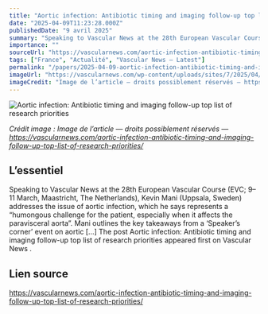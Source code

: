 ```yaml
---
title: "Aortic infection: Antibiotic timing and imaging follow-up top list of research priorities"
date: "2025-04-09T11:23:28.000Z"
publishedDate: "9 avril 2025"
summary: "Speaking to Vascular News at the 28th European Vascular Course (EVC; 9–11 March, Maastricht, The Netherlands), Kevin Mani (Uppsala, Sweden) addresses the issue of aortic infection, which he says represents a “humongous challenge for the patient, especially when it affects the paravisceral aorta”. Mani outlines the key takeaways from a ‘Speaker’s corner’ event on aortic [&#8230;] The post Aortic infection: Antibiotic timing and imaging follow-up top list of research priorities appeared first on Vascular News ."
importance: ""
sourceUrl: "https://vascularnews.com/aortic-infection-antibiotic-timing-and-imaging-follow-up-top-list-of-research-priorities/"
tags: ["France", "Actualité", "Vascular News — Latest"]
permalink: "/papers/2025-04-09-aortic-infection-antibiotic-timing-and-imaging-follow-up-top-list-of-research-priorities"
imageUrl: "https://vascularnews.com/wp-content/uploads/sites/7/2025/04/Website-1.png"
imageCredit: "Image de l’article — droits possiblement réservés — https://vascularnews.com/aortic-infection-antibiotic-timing-and-imaging-follow-up-top-list-of-research-priorities/"
---
```


![Aortic infection: Antibiotic timing and imaging follow-up top list of research priorities](https://vascularnews.com/wp-content/uploads/sites/7/2025/04/Website-1.png)

*Crédit image : Image de l’article — droits possiblement réservés — https://vascularnews.com/aortic-infection-antibiotic-timing-and-imaging-follow-up-top-list-of-research-priorities/*

## L’essentiel

Speaking to Vascular News at the 28th European Vascular Course (EVC; 9–11 March, Maastricht, The Netherlands), Kevin Mani (Uppsala, Sweden) addresses the issue of aortic infection, which he says represents a “humongous challenge for the patient, especially when it affects the paravisceral aorta”. Mani outlines the key takeaways from a ‘Speaker’s corner’ event on aortic [&#8230;] The post Aortic infection: Antibiotic timing and imaging follow-up top list of research priorities appeared first on Vascular News .

## Lien source

https://vascularnews.com/aortic-infection-antibiotic-timing-and-imaging-follow-up-top-list-of-research-priorities/
